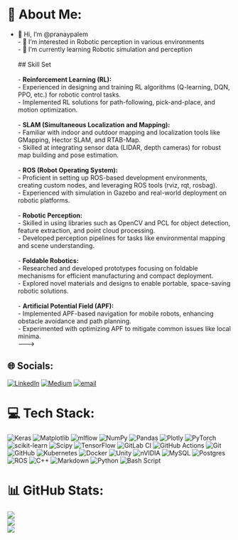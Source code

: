 # 💫 About Me:
- 👋 Hi, I’m @pranaypalem<br>- 👀 I’m interested in Robotic perception in various environments<br>- 🌱 I’m currently learning Robotic simulation and perception<br><br>## Skill Set<br><br>- **Reinforcement Learning (RL):**<br>  - Experienced in designing and training RL algorithms (Q-learning, DQN, PPO, etc.) for robotic control tasks.<br>  - Implemented RL solutions for path-following, pick-and-place, and motion optimization.<br><br>- **SLAM (Simultaneous Localization and Mapping):**<br>  - Familiar with indoor and outdoor mapping and localization tools like GMapping, Hector SLAM, and RTAB-Map.<br>  - Skilled at integrating sensor data (LIDAR, depth cameras) for robust map building and pose estimation.<br><br>- **ROS (Robot Operating System):**<br>  - Proficient in setting up ROS-based development environments, creating custom nodes, and leveraging ROS tools (rviz, rqt, rosbag).<br>  - Experienced with simulation in Gazebo and real-world deployment on robotic platforms.<br><br>- **Robotic Perception:**<br>  - Skilled in using libraries such as OpenCV and PCL for object detection, feature extraction, and point cloud processing.<br>  - Developed perception pipelines for tasks like environmental mapping and scene understanding.<br><br>- **Foldable Robotics:**<br>  - Researched and developed prototypes focusing on foldable mechanisms for efficient manufacturing and compact deployment.<br>  - Explored novel materials and designs to enable portable, space-saving robotic solutions.<br><br>- **Artificial Potential Field (APF):**<br>  - Implemented APF-based navigation for mobile robots, enhancing obstacle avoidance and path planning.<br>  - Experimented with optimizing APF to mitigate common issues like local minima.<br>---><br>


## 🌐 Socials:
[![LinkedIn](https://img.shields.io/badge/LinkedIn-%230077B5.svg?logo=linkedin&logoColor=white)](https://linkedin.com/in/https://www.linkedin.com/in/pranaypalem/) [![Medium](https://img.shields.io/badge/Medium-12100E?logo=medium&logoColor=white)](https://medium.com/@pranaypalem_39182) [![email](https://img.shields.io/badge/Email-D14836?logo=gmail&logoColor=white)](mailto:pranay[alem@gmail.com) 

# 💻 Tech Stack:
![Keras](https://img.shields.io/badge/Keras-%23D00000.svg?style=for-the-badge&logo=Keras&logoColor=white) ![Matplotlib](https://img.shields.io/badge/Matplotlib-%23ffffff.svg?style=for-the-badge&logo=Matplotlib&logoColor=black) ![mlflow](https://img.shields.io/badge/mlflow-%23d9ead3.svg?style=for-the-badge&logo=numpy&logoColor=blue) ![NumPy](https://img.shields.io/badge/numpy-%23013243.svg?style=for-the-badge&logo=numpy&logoColor=white) ![Pandas](https://img.shields.io/badge/pandas-%23150458.svg?style=for-the-badge&logo=pandas&logoColor=white) ![Plotly](https://img.shields.io/badge/Plotly-%233F4F75.svg?style=for-the-badge&logo=plotly&logoColor=white) ![PyTorch](https://img.shields.io/badge/PyTorch-%23EE4C2C.svg?style=for-the-badge&logo=PyTorch&logoColor=white) ![scikit-learn](https://img.shields.io/badge/scikit--learn-%23F7931E.svg?style=for-the-badge&logo=scikit-learn&logoColor=white) ![Scipy](https://img.shields.io/badge/SciPy-%230C55A5.svg?style=for-the-badge&logo=scipy&logoColor=%white) ![TensorFlow](https://img.shields.io/badge/TensorFlow-%23FF6F00.svg?style=for-the-badge&logo=TensorFlow&logoColor=white) ![GitLab CI](https://img.shields.io/badge/gitlab%20CI-%23181717.svg?style=for-the-badge&logo=gitlab&logoColor=white) ![GitHub Actions](https://img.shields.io/badge/github%20actions-%232671E5.svg?style=for-the-badge&logo=githubactions&logoColor=white) ![Git](https://img.shields.io/badge/git-%23F05033.svg?style=for-the-badge&logo=git&logoColor=white) ![GitHub](https://img.shields.io/badge/github-%23121011.svg?style=for-the-badge&logo=github&logoColor=white) ![Kubernetes](https://img.shields.io/badge/kubernetes-%23326ce5.svg?style=for-the-badge&logo=kubernetes&logoColor=white) ![Docker](https://img.shields.io/badge/docker-%230db7ed.svg?style=for-the-badge&logo=docker&logoColor=white) ![Unity](https://img.shields.io/badge/unity-%23000000.svg?style=for-the-badge&logo=unity&logoColor=white) ![nVIDIA](https://img.shields.io/badge/nVIDIA-%2376B900.svg?style=for-the-badge&logo=nVIDIA&logoColor=white) ![MySQL](https://img.shields.io/badge/mysql-4479A1.svg?style=for-the-badge&logo=mysql&logoColor=white) ![Postgres](https://img.shields.io/badge/postgres-%23316192.svg?style=for-the-badge&logo=postgresql&logoColor=white) ![ROS](https://img.shields.io/badge/ros-%230A0FF9.svg?style=for-the-badge&logo=ros&logoColor=white) ![C++](https://img.shields.io/badge/c++-%2300599C.svg?style=for-the-badge&logo=c%2B%2B&logoColor=white) ![Markdown](https://img.shields.io/badge/markdown-%23000000.svg?style=for-the-badge&logo=markdown&logoColor=white) ![Python](https://img.shields.io/badge/python-3670A0?style=for-the-badge&logo=python&logoColor=ffdd54) ![Bash Script](https://img.shields.io/badge/bash_script-%23121011.svg?style=for-the-badge&logo=gnu-bash&logoColor=white)
# 📊 GitHub Stats:
![](https://github-readme-stats.vercel.app/api?username=pranaypalem&theme=radical&hide_border=false&include_all_commits=false&count_private=false)<br/>
![](https://nirzak-streak-stats.vercel.app/?user=pranaypalem&theme=radical&hide_border=false)<br/>
![](https://github-readme-stats.vercel.app/api/top-langs/?username=pranaypalem&theme=radical&hide_border=false&include_all_commits=false&count_private=false&layout=compact)
